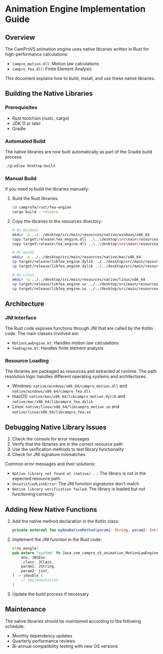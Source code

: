 # Animation Engine Implementation Guide

## Overview

The CamProV5 animation engine uses native libraries written in Rust for high-performance calculations:
- `campro_motion.dll`: Motion law calculations
- `campro_fea.dll`: Finite Element Analysis

This document explains how to build, install, and use these native libraries.

## Building the Native Libraries

### Prerequisites
- Rust toolchain (rustc, cargo)
- JDK 11 or later
- Gradle

### Automated Build
The native libraries are now built automatically as part of the Gradle build process:

```bash
./gradlew desktop:build
```

### Manual Build
If you need to build the libraries manually:

1. Build the Rust libraries:
   ```bash
   cd camprofw/rust/fea-engine
   cargo build --release
   ```

2. Copy the libraries to the resources directory:
   ```bash
   # On Windows
   mkdir -p ../../desktop/src/main/resources/native/windows/x86_64
   copy target\release\fea_engine.dll ..\..\desktop\src\main\resources\native\windows\x86_64\campro_motion.dll
   copy target\release\fea_engine.dll ..\..\desktop\src\main\resources\native\windows\x86_64\campro_fea.dll
   
   # On macOS
   mkdir -p ../../desktop/src/main/resources/native/mac/x86_64
   cp target/release/libfea_engine.dylib ../../desktop/src/main/resources/native/mac/x86_64/libcampro_motion.dylib
   cp target/release/libfea_engine.dylib ../../desktop/src/main/resources/native/mac/x86_64/libcampro_fea.dylib
   
   # On Linux
   mkdir -p ../../desktop/src/main/resources/native/linux/x86_64
   cp target/release/libfea_engine.so ../../desktop/src/main/resources/native/linux/x86_64/libcampro_motion.so
   cp target/release/libfea_engine.so ../../desktop/src/main/resources/native/linux/x86_64/libcampro_fea.so
   ```

## Architecture

### JNI Interface
The Rust code exposes functions through JNI that are called by the Kotlin code. The main classes involved are:

- `MotionLawEngine.kt`: Handles motion law calculations
- `FeaEngine.kt`: Handles finite element analysis

### Resource Loading
The libraries are packaged as resources and extracted at runtime. The path resolution logic handles different operating systems and architectures:

- Windows: `native/windows/x86_64/campro_motion.dll` and `native/windows/x86_64/campro_fea.dll`
- macOS: `native/mac/x86_64/libcampro_motion.dylib` and `native/mac/x86_64/libcampro_fea.dylib`
- Linux: `native/linux/x86_64/libcampro_motion.so` and `native/linux/x86_64/libcampro_fea.so`

## Debugging Native Library Issues

1. Check the console for error messages
2. Verify that the libraries are in the correct resource path
3. Use the verification methods to test library functionality
4. Check for JNI signature mismatches

Common error messages and their solutions:

- `Native library not found at /native/...`: The library is not in the expected resource path
- `UnsatisfiedLinkError`: The JNI function signatures don't match
- `Native library verification failed`: The library is loaded but not functioning correctly

## Adding New Native Functions

1. Add the native method declaration in the Kotlin class:
   ```kotlin
   private external fun myNewNativeMethod(param1: String, param2: Int): Double
   ```

2. Implement the JNI function in the Rust code:
   ```rust
   #[no_mangle]
   pub extern "system" fn Java_com_campro_v5_animation_MotionLawEngine_myNewNativeMethod(
       env: JNIEnv,
       _class: JClass,
       param1: JString,
       param2: jint,
   ) -> jdouble {
       // Implementation
   }
   ```

3. Update the build process if necessary

## Maintenance

The native libraries should be maintained according to the following schedule:
- Monthly dependency updates
- Quarterly performance reviews
- Bi-annual compatibility testing with new OS versions